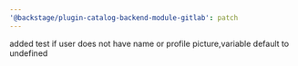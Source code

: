 ```yaml
---
'@backstage/plugin-catalog-backend-module-gitlab': patch
---
```


added test if user does not have name or profile picture,variable default to undefined
